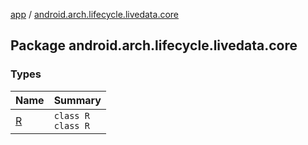 [app](../index.md) / [android.arch.lifecycle.livedata.core](./index.md)

## Package android.arch.lifecycle.livedata.core

### Types

| Name | Summary |
|---|---|
| [R](-r/index.md) | `class R`<br>`class R` |
